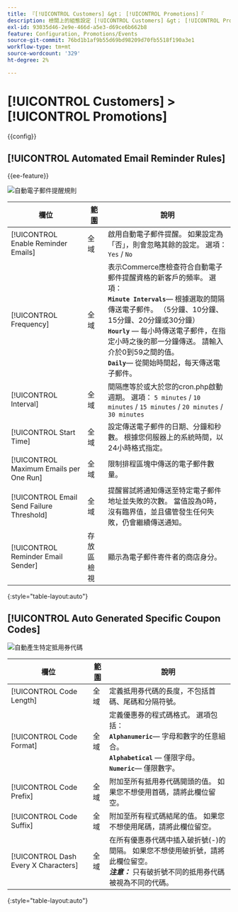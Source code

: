 ```yaml
---
title: 『[!UICONTROL Customers] &gt； [!UICONTROL Promotions]『
description: 檢閱上的組態設定 [!UICONTROL Customers] &gt； [!UICONTROL Promotions] 商務管理員頁面。
exl-id: 93035d46-2e9e-466d-a5e3-d69ce6b662b8
feature: Configuration, Promotions/Events
source-git-commit: 76bd1b1af9b55d69bd98209d70fb5518f190a3e1
workflow-type: tm+mt
source-wordcount: '329'
ht-degree: 2%

---
```


# [!UICONTROL Customers] > [!UICONTROL Promotions]

{{config}}

## [!UICONTROL Automated Email Reminder Rules]

{{ee-feature}}

![自動電子郵件提醒規則](./assets/promotions-automated-email-reminder-rules.png)<!-- zoom -->

<!-- [Automated Email Reminder Rules](https://docs.magento.com/user-guide/marketing/email-reminder-rules-configure.html) -->

| 欄位 | [範圍](../../getting-started/websites-stores-views.md#scope-settings) | 說明 |
|--- |--- |--- |
| [!UICONTROL Enable Reminder Emails] | 全域 | 啟用自動電子郵件提醒。 如果設定為「否」，則會忽略其餘的設定。 選項： `Yes` / `No` |
| [!UICONTROL Frequency] | 全域 | 表示Commerce應檢查符合自動電子郵件提醒資格的新客戶的頻率。 選項： <br/>**`Minute Intervals`**— 根據選取的間隔傳送電子郵件。 （5分鐘、10分鐘、15分鐘、20分鐘或30分鐘）<br/>**`Hourly`**  — 每小時傳送電子郵件，在指定小時之後的那一分鐘傳送。 請輸入介於0到59之間的值。 <br/>**`Daily`**— 從開始時間起，每天傳送電子郵件。 |
| [!UICONTROL Interval] | 全域 | 間隔應等於或大於您的cron.php啟動週期。 選項： `5 minutes` / `10 minutes` / `15 minutes` / `20 minutes` / `30 minutes` |
| [!UICONTROL Start Time] | 全域 | 設定傳送電子郵件的日期、分鐘和秒數。 根據您伺服器上的系統時間，以24小時格式指定。 |
| [!UICONTROL Maximum Emails per One Run] | 全域 | 限制排程區塊中傳送的電子郵件數量。 |
| [!UICONTROL Email Send Failure Threshold] | 全域 | 提醒嘗試將通知傳送至特定電子郵件地址並失敗的次數。 當值設為0時，沒有臨界值，並且儘管發生任何失敗，仍會繼續傳送通知。 |
| [!UICONTROL Reminder Email Sender] | 存放區檢視 | 顯示為電子郵件寄件者的商店身分。 |

{:style=&quot;table-layout:auto&quot;}

## [!UICONTROL Auto Generated Specific Coupon Codes]

![自動產生特定抵用券代碼](./assets/promotions-auto-generated-specific-coupon-codes.png)<!-- zoom -->

<!-- [Auto Generated Specific Coupon Codes](https://docs.magento.com/user-guide/marketing/price-rules-cart-coupon-code-configure.md  -->

| 欄位 | [範圍](../../getting-started/websites-stores-views.md#scope-settings) | 說明 |
|--- |--- |--- |
| [!UICONTROL Code Length] | 全域 | 定義抵用券代碼的長度，不包括首碼、尾碼和分隔符號。 |
| [!UICONTROL Code Format] | 全域 | 定義優惠券的程式碼格式。 選項包括： <br/>**`Alphanumeric`**— 字母和數字的任意組合。<br/>**`Alphabetical`**  — 僅限字母。 <br/>**`Numeric`**— 僅限數字。 |
| [!UICONTROL Code Prefix] | 全域 | 附加至所有抵用券代碼開頭的值。 如果您不想使用首碼，請將此欄位留空。 |
| [!UICONTROL Code Suffix] | 全域 | 附加至所有程式碼結尾的值。 如果您不想使用尾碼，請將此欄位留空。 |
| [!UICONTROL Dash Every X Characters] | 全域 | 在所有優惠券代碼中插入破折號(-)的間隔。 如果您不想使用破折號，請將此欄位留空。 <br/>_**注意：**_ 只有破折號不同的抵用券代碼被視為不同的代碼。 |

{:style=&quot;table-layout:auto&quot;}
